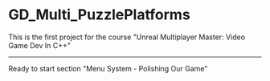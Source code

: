 # GD_Multi_PuzzlePlatforms
This is the first project for the course "Unreal Multiplayer Master: Video Game Dev In C++"

---------------------------------------------------------------------------------------------
Ready to start section "Menu System - Polishing Our Game"